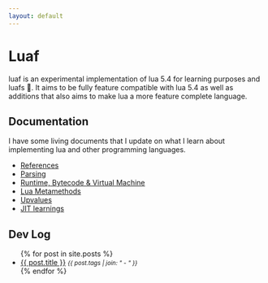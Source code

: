 ```yaml
---
layout: default
---
```


# Luaf

luaf is an experimental implementation of lua 5.4 for learning purposes and luafs 🤠.
It aims to be fully feature compatible with lua 5.4 as well as additions that also
aims to make lua a more feature complete language.

## Documentation
I have some living documents that I update on what I learn about implementing lua
and other programming languages.

- [References](/pages/references.md)
- [Parsing](/pages/parser.md)
- [Runtime, Bytecode & Virtual Machine](/pages/virtualmachine.md)
- [Lua Metamethods](/pages/metamethods.md)
- [Upvalues](/pages/upvalues.md)
- [JIT learnings](/pages/jit.md)

## Dev Log

<ul>
  {% for post in site.posts %}
    <li>
      <a href="{{ post.url }}">{{ post.title }}</a> <small><em>{{ post.tags | join: "</em> - <em>" }}</em></small>
    </li>
  {% endfor %}
</ul>
